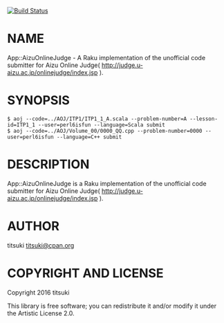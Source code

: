 [![Build Status](https://travis-ci.com/titsuki/raku-App-AizuOnlineJudge.svg?branch=master)](https://travis-ci.com/titsuki/raku-App-AizuOnlineJudge)

NAME
====

App::AizuOnlineJudge - A Raku implementation of the unofficial code submitter for Aizu Online Judge( http://judge.u-aizu.ac.jp/onlinejudge/index.jsp ).

SYNOPSIS
========

    $ aoj --code=../AOJ/ITP1/ITP1_1_A.scala --problem-number=A --lesson-id=ITP1_1 --user=perl6isfun --language=Scala submit
    $ aoj --code=../AOJ/Volume_00/0000_QQ.cpp --problem-number=0000 --user=perl6isfun --language=C++ submit

DESCRIPTION
===========

App::AizuOnlineJudge is a Raku implementation of the unofficial code submitter for Aizu Online Judge( http://judge.u-aizu.ac.jp/onlinejudge/index.jsp ).

AUTHOR
======

titsuki <titsuki@cpan.org>

COPYRIGHT AND LICENSE
=====================

Copyright 2016 titsuki

This library is free software; you can redistribute it and/or modify it under the Artistic License 2.0.

